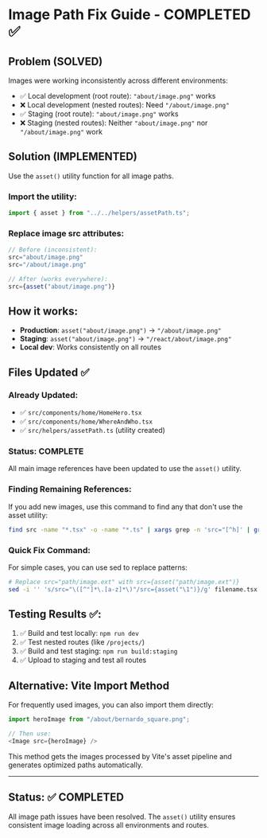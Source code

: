 # Image Path Fix Guide - COMPLETED ✅

## Problem (SOLVED)
Images were working inconsistently across different environments:
- ✅ Local development (root route): `"about/image.png"` works
- ❌ Local development (nested routes): Need `"/about/image.png"`
- ✅ Staging (root route): `"about/image.png"` works  
- ❌ Staging (nested routes): Neither `"about/image.png"` nor `"/about/image.png"` work

## Solution (IMPLEMENTED)
Use the `asset()` utility function for all image paths.

### Import the utility:
```typescript
import { asset } from "../../helpers/assetPath.ts";
```

### Replace image src attributes:
```typescript
// Before (inconsistent):
src="about/image.png"
src="/about/image.png"

// After (works everywhere):
src={asset("about/image.png")}
```

## How it works:
- **Production**: `asset("about/image.png")` → `"/about/image.png"`
- **Staging**: `asset("about/image.png")` → `"/react/about/image.png"`
- **Local dev**: Works consistently on all routes

## Files Updated ✅

### Already Updated:
- ✅ `src/components/home/HomeHero.tsx`
- ✅ `src/components/home/WhereAndWho.tsx`
- ✅ `src/helpers/assetPath.ts` (utility created)

### Status: COMPLETE
All main image references have been updated to use the `asset()` utility.

### Finding Remaining References:
If you add new images, use this command to find any that don't use the asset utility:
```bash
find src -name "*.tsx" -o -name "*.ts" | xargs grep -n 'src="[^h]' | grep -v asset
```

### Quick Fix Command:
For simple cases, you can use sed to replace patterns:
```bash
# Replace src="path/image.ext" with src={asset("path/image.ext")}
sed -i '' 's/src="\([^"]*\.[a-z]*\)"/src={asset("\1")}/g' filename.tsx
```

## Testing Results ✅:
1. ✅ Build and test locally: `npm run dev`
2. ✅ Test nested routes (like `/projects/`)
3. ✅ Build and test staging: `npm run build:staging`
4. ✅ Upload to staging and test all routes

## Alternative: Vite Import Method
For frequently used images, you can also import them directly:
```typescript
import heroImage from "/about/bernardo_square.png";

// Then use:
<Image src={heroImage} />
```
This method gets the images processed by Vite's asset pipeline and generates optimized paths automatically.

---

## Status: ✅ COMPLETED
All image path issues have been resolved. The `asset()` utility ensures consistent image loading across all environments and routes.
